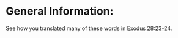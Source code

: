 # General Information:

See how you translated many of these words in [Exodus 28:23-24](../28/23.md).